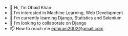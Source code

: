 - 👋 Hi, I’m Obaid Khan
- 👀 I’m interested in Machine Learning, Web Development
- 🌱 I’m currently learning Django, Statistics and Selenium
- 💞️ I’m looking to collaborate on Django
- 📫 How to reach me ephiram2002@gmail.com

<!---
ObaidKhan625/ObaidKhan625 is a ✨ special ✨ repository because its `README.md` (this file) appears on your GitHub profile.
You can click the Preview link to take a look at your changes.
--->
